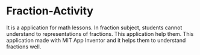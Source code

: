 # Fraction-Activity
It is a application for math lessons. In fraction subject, students cannot understand to representations of fractions. This application help them. This application made with MIT App Inventor and it helps them to understand fractions well.
